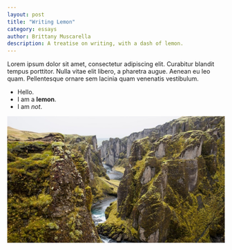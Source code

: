 ```yaml
---
layout: post
title: "Writing Lemon"
category: essays
author: Brittany Muscarella
description: A treatise on writing, with a dash of lemon.
---
```

Lorem ipsum dolor sit amet, consectetur adipiscing elit. Curabitur blandit tempus porttitor. Nulla vitae elit libero, a pharetra augue. Aenean eu leo quam. Pellentesque ornare sem lacinia quam venenatis vestibulum.

- Hello.
- I am a **lemon**.
- I am *not*.

<div><img src="/assets/images/bridging-the-gap.jpg" alt="" class="full"/></div>

